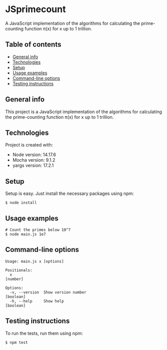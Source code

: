 # JSprimecount
A JavaScript implementation of the algorithms for calculating the prime-counting function π(x) for x up to 1 trillion.

## Table of contents
* [General info](#general-info)
* [Technologies](#technologies)
* [Setup](#setup)
* [Usage examples](#usage-examples)
* [Command-line options](#Command-line-options)
* [Testing instructions](#testing-instructions)

## General info
This project is a JavaScript implementation of the algorithms for calculating the prime-counting function π(x) for x up to 1 trillion.
	
## Technologies
Project is created with:
* Node version: 14.17.6
* Mocha version: 9.1.2
* yargs version: 17.2.1
	
## Setup
Setup is easy. Just install the necessary packages using npm: 

```
$ node install
```

## Usage examples

```
# Count the primes below 10^7
$ node main.js 1e7
```

## Command-line options

```
Usage: main.js x [options]

Positionals:
  x                                                                     [number]

Options:
  -v, --version  Show version number                                   [boolean]
  -h, --help     Show help                                             [boolean]
```

## Testing instructions
To run the tests, run them using npm:

```
$ npm test
```
